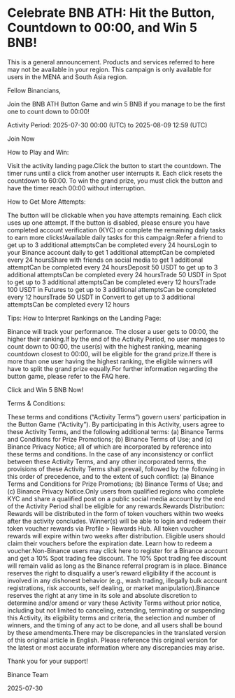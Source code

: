 # Celebrate BNB ATH: Hit the Button, Countdown to 00:00, and Win 5 BNB!

This is a general announcement. Products and services referred to here may not be available in your region. This campaign is only available for users in the MENA and South Asia region.

Fellow Binancians,

Join the BNB ATH Button Game and win 5 BNB if you manage to be the first one to count down to 00:00!

Activity Period: 2025-07-30 00:00 (UTC) to 2025-08-09 12:59 (UTC)

Join Now

How to Play and Win:

Visit the activity landing page.Click the button to start the countdown. The timer runs until a click from another user interrupts it. Each click resets the countdown to 60:00. To win the grand prize, you must click the button and have the timer reach 00:00 without interruption.	

How to Get More Attempts:

The button will be clickable when you have attempts remaining. Each click uses up one attempt. If the button is disabled, please ensure you have  completed account verification (KYC) or complete the remaining daily tasks to earn more clicks!Available daily tasks for this campaign:Refer a friend to get up to 3 additional attemptsCan be completed every 24 hoursLogin to your Binance account daily to get 1 additional attemptCan be completed every 24 hoursShare with friends on social media to get 1 additional attemptCan be completed every 24 hoursDeposit 50 USDT to get up to 3 additional attemptsCan be completed every 24 hoursTrade 50 USDT in Spot to get up to 3 additional attemptsCan be completed every 12 hoursTrade 100 USDT in Futures to get up to 3 additional attemptsCan be completed every 12 hoursTrade 50 USDT in Convert to get up to 3 additional attemptsCan be completed every 12 hours

Tips: How to Interpret Rankings on the Landing Page:

Binance will track your performance. The closer a user gets to 00:00, the higher their ranking.If by the end of the Activity Period, no user manages to count down to 00:00, the user(s) with the highest ranking, meaning countdown closest to 00:00, will be eligible for the grand prize.If there is more than one user having the highest ranking, the eligible winners will have to split the grand prize equally.For further information regarding the button game, please refer to the FAQ here.

Click and Win 5 BNB Now!

Terms & Conditions:

These terms and conditions (“Activity Terms”) govern users’ participation in the Button Game (“Activity”). By participating in this Activity, users agree to these Activity Terms, and the following additional terms: (a) Binance Terms and Conditions for Prize Promotions; (b) Binance Terms of Use; and (c) Binance Privacy Notice; all of which are incorporated by reference into these terms and conditions. In the case of any inconsistency or conflict between these Activity Terms, and any other incorporated terms, the provisions of these Activity Terms shall prevail, followed by the  following in this order of precedence, and to the extent of such conflict: (a) Binance Terms and Conditions for Prize Promotions; (b) Binance Terms of Use; and (c) Binance Privacy Notice.Only users from qualified regions who complete KYC and share a qualified post on a public social media account by the end of the Activity Period shall be eligible for any rewards.Rewards Distribution: Rewards will be distributed in the form of token vouchers within two weeks after the activity concludes. Winner(s) will be able to login and redeem their token voucher rewards via Profile > Rewards Hub. All token voucher rewards will expire within two weeks after distribution. Eligible users should claim their vouchers before the expiration date. Learn how to redeem a voucher.Non-Binance users may click here to register for a Binance account and get a 10% Spot trading fee discount. The 10% Spot trading fee discount will remain valid as long as the Binance referral program is in place.  Binance reserves the right to disqualify a user’s reward eligibility if the account is involved in any dishonest behavior (e.g., wash trading, illegally bulk account registrations, risk accounts, self dealing, or market manipulation).Binance reserves the right at any time in its sole and absolute discretion to determine and/or amend or vary these Activity Terms without prior notice, including but not limited to canceling, extending, terminating or suspending this Activity, its eligibility terms and criteria, the selection and number of winners, and the timing of any act to be done, and all users shall be bound by these amendments.There may be discrepancies in the translated version of this original article in English. Please reference this original version for the latest or most accurate information where any discrepancies may arise. 

Thank you for your support!

Binance Team

2025-07-30
